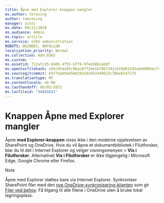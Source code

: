 ```yaml
---
title: Åpne med Explorer-knappen mangler
ms.author: toresing
author: tomresing
manager: scotv
ms.date: 04/21/2020
ms.audience: Admin
ms.topic: article
ms.service: o365-administration
ROBOTS: NOINDEX, NOFOLLOW
localization_priority: Normal
ms.collection: Adm_O365
ms.custom: ''
ms.assetid: 712afc25-b9db-4f55-bf79-9f4e5861ab9f
ms.openlocfilehash: a5bc054a95c9bac07f2eb1b79b7241c610461545ade0088ac74254e6ae4169ae
ms.sourcegitcommit: b5f7da89a650d2915dc652449623c78be6247175
ms.translationtype: MT
ms.contentlocale: nb-NO
ms.lasthandoff: 08/05/2021
ms.locfileid: "54041631"
---
```

# <a name="the-open-with-explorer-button-is-missing"></a>Knappen Åpne med Explorer mangler

Åpne **med Explorer-knappen** vises ikke i den moderne opplevelsen av SharePoint og OneDrive. Hvis du vil åpne et dokumentbibliotek i Filutforsker, blar du til det i Internet Explorer og velger visningsmenyen \> **Vis i Filutforsker**. Alternativet **Vis i Filutforsker** er ikke tilgjengelig i Microsoft Edge, Google Chrome eller Firefox. 
  
> [!NOTE]
> Åpne med Explorer støttes bare via Internet Explorer. Synkroniser SharePoint filer med den [nye OneDrive-synkronisering-klienten](https://support.office.com/article/6de9ede8-5b6e-4503-80b2-6190f3354a88.aspx) som gir [Filer ved behov](https://support.office.com/article/0e6860d3-d9f3-4971-b321-7092438fb38e.aspx). Få tilgang til alle filene i OneDrive uten å bruke lokal lagringsplass. 
  

